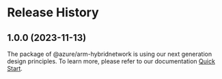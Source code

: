 # Release History
    
## 1.0.0 (2023-11-13)

The package of @azure/arm-hybridnetwork is using our next generation design principles. To learn more, please refer to our documentation [Quick Start](https://aka.ms/js-track2-quickstart).
